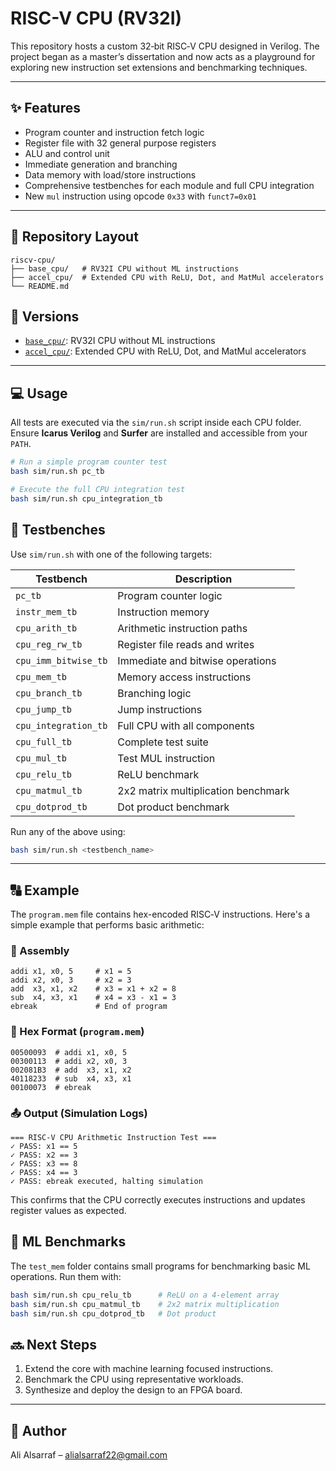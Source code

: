 # RISC-V CPU (RV32I)

This repository hosts a custom 32‑bit RISC‑V CPU designed in Verilog. The project began as a master’s dissertation and now acts as a playground for exploring new instruction set extensions and benchmarking techniques.

---

## ✨ Features

- Program counter and instruction fetch logic
- Register file with 32 general purpose registers
- ALU and control unit
- Immediate generation and branching
- Data memory with load/store instructions
- Comprehensive testbenches for each module and full CPU integration
- New `mul` instruction using opcode `0x33` with `funct7=0x01`

---

## 📁 Repository Layout

```
riscv-cpu/
├── base_cpu/   # RV32I CPU without ML instructions
├── accel_cpu/  # Extended CPU with ReLU, Dot, and MatMul accelerators
└── README.md
```

## 🔀 Versions
- [`base_cpu/`](./base_cpu): RV32I CPU without ML instructions
- [`accel_cpu/`](./accel_cpu): Extended CPU with ReLU, Dot, and MatMul accelerators


---

## 💻 Usage

All tests are executed via the `sim/run.sh` script inside each CPU folder. Ensure **Icarus Verilog** and **Surfer** are installed and accessible from your `PATH`.

```bash
# Run a simple program counter test
bash sim/run.sh pc_tb

# Execute the full CPU integration test
bash sim/run.sh cpu_integration_tb
```

## 🧪 Testbenches

Use `sim/run.sh` with one of the following targets:

| Testbench           | Description                          |
|---------------------|--------------------------------------|
| `pc_tb`             | Program counter logic                |
| `instr_mem_tb`      | Instruction memory                   |
| `cpu_arith_tb`      | Arithmetic instruction paths         |
| `cpu_reg_rw_tb`     | Register file reads and writes       |
| `cpu_imm_bitwise_tb`| Immediate and bitwise operations     |
| `cpu_mem_tb`        | Memory access instructions           |
| `cpu_branch_tb`     | Branching logic                      |
| `cpu_jump_tb`       | Jump instructions                    |
| `cpu_integration_tb`| Full CPU with all components         |
| `cpu_full_tb`       | Complete test suite                  |
| `cpu_mul_tb`        | Test MUL instruction                 |
| `cpu_relu_tb`       | ReLU benchmark                       |
| `cpu_matmul_tb`     | 2x2 matrix multiplication benchmark  |
| `cpu_dotprod_tb`    | Dot product benchmark                |

Run any of the above using:

```bash
bash sim/run.sh <testbench_name>
```

---

## 🔠 Example

The `program.mem` file contains hex-encoded RISC‑V instructions. Here's a simple example that performs basic arithmetic:

### 🧾 Assembly

```assembly
addi x1, x0, 5     # x1 = 5
addi x2, x0, 3     # x2 = 3
add  x3, x1, x2    # x3 = x1 + x2 = 8
sub  x4, x3, x1    # x4 = x3 - x1 = 3
ebreak             # End of program
```

### 💾 Hex Format (`program.mem`)

```text
00500093  # addi x1, x0, 5
00300113  # addi x2, x0, 3
002081B3  # add  x3, x1, x2
40118233  # sub  x4, x3, x1
00100073  # ebreak
```

### 📤 Output (Simulation Logs)

```text
=== RISC-V CPU Arithmetic Instruction Test ===
✓ PASS: x1 == 5
✓ PASS: x2 == 3
✓ PASS: x3 == 8
✓ PASS: x4 == 3
✓ PASS: ebreak executed, halting simulation
```

This confirms that the CPU correctly executes instructions and updates register values as expected.

## 🏁 ML Benchmarks

The `test_mem` folder contains small programs for benchmarking basic ML operations. Run them with:

```bash
bash sim/run.sh cpu_relu_tb      # ReLU on a 4-element array
bash sim/run.sh cpu_matmul_tb    # 2x2 matrix multiplication
bash sim/run.sh cpu_dotprod_tb   # Dot product
```

## 🔜 Next Steps

1. Extend the core with machine learning focused instructions.
2. Benchmark the CPU using representative workloads.
3. Synthesize and deploy the design to an FPGA board.

---

## 💌 Author

Ali Alsarraf – [alialsarraf22@gmail.com](mailto:alialsarraf22@gmail.com)
